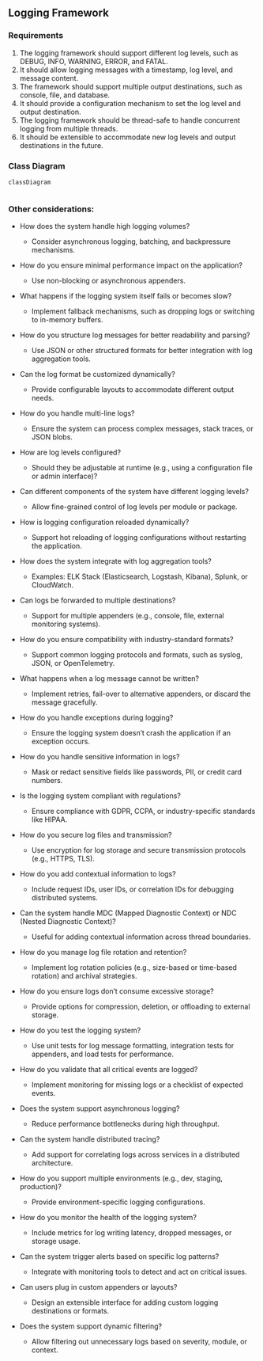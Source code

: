 ## Logging Framework

### Requirements

1. The logging framework should support different log levels, such as DEBUG, INFO, WARNING, ERROR, and FATAL.
2. It should allow logging messages with a timestamp, log level, and message content.
3. The framework should support multiple output destinations, such as console, file, and database.
4. It should provide a configuration mechanism to set the log level and output destination.
5. The logging framework should be thread-safe to handle concurrent logging from multiple threads.
6. It should be extensible to accommodate new log levels and output destinations in the future.

### Class Diagram

```mermaid
classDiagram
    
```

### Other considerations:

- How does the system handle high logging volumes?
    - Consider asynchronous logging, batching, and backpressure mechanisms.

- How do you ensure minimal performance impact on the application?
    - Use non-blocking or asynchronous appenders.

- What happens if the logging system itself fails or becomes slow?
    - Implement fallback mechanisms, such as dropping logs or switching to in-memory buffers.

- How do you structure log messages for better readability and parsing?
    - Use JSON or other structured formats for better integration with log aggregation tools.

- Can the log format be customized dynamically?
    - Provide configurable layouts to accommodate different output needs.

- How do you handle multi-line logs?
    - Ensure the system can process complex messages, stack traces, or JSON blobs.

- How are log levels configured?
    - Should they be adjustable at runtime (e.g., using a configuration file or admin interface)?

- Can different components of the system have different logging levels?
    - Allow fine-grained control of log levels per module or package.

- How is logging configuration reloaded dynamically?
    - Support hot reloading of logging configurations without restarting the application.

- How does the system integrate with log aggregation tools?
    - Examples: ELK Stack (Elasticsearch, Logstash, Kibana), Splunk, or CloudWatch.

- Can logs be forwarded to multiple destinations?
    - Support for multiple appenders (e.g., console, file, external monitoring systems).

- How do you ensure compatibility with industry-standard formats?
    - Support common logging protocols and formats, such as syslog, JSON, or OpenTelemetry.

- What happens when a log message cannot be written?
    - Implement retries, fail-over to alternative appenders, or discard the message gracefully.

- How do you handle exceptions during logging?
    - Ensure the logging system doesn’t crash the application if an exception occurs.

- How do you handle sensitive information in logs?
    - Mask or redact sensitive fields like passwords, PII, or credit card numbers.

- Is the logging system compliant with regulations?
    - Ensure compliance with GDPR, CCPA, or industry-specific standards like HIPAA.

- How do you secure log files and transmission?
    - Use encryption for log storage and secure transmission protocols (e.g., HTTPS, TLS).

- How do you add contextual information to logs?
    - Include request IDs, user IDs, or correlation IDs for debugging distributed systems.

- Can the system handle MDC (Mapped Diagnostic Context) or NDC (Nested Diagnostic Context)?
    - Useful for adding contextual information across thread boundaries.

- How do you manage log file rotation and retention?
    - Implement log rotation policies (e.g., size-based or time-based rotation) and archival strategies.

- How do you ensure logs don’t consume excessive storage?
    - Provide options for compression, deletion, or offloading to external storage.

- How do you test the logging system?
    - Use unit tests for log message formatting, integration tests for appenders, and load tests for performance.

- How do you validate that all critical events are logged?
    - Implement monitoring for missing logs or a checklist of expected events.

- Does the system support asynchronous logging?
    - Reduce performance bottlenecks during high throughput.

- Can the system handle distributed tracing?
    - Add support for correlating logs across services in a distributed architecture.

- How do you support multiple environments (e.g., dev, staging, production)?
    - Provide environment-specific logging configurations.

- How do you monitor the health of the logging system?
    - Include metrics for log writing latency, dropped messages, or storage usage.

- Can the system trigger alerts based on specific log patterns?
    - Integrate with monitoring tools to detect and act on critical issues.

- Can users plug in custom appenders or layouts?
    - Design an extensible interface for adding custom logging destinations or formats.

- Does the system support dynamic filtering?
    - Allow filtering out unnecessary logs based on severity, module, or context.
